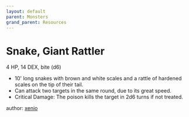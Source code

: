 ```yaml
---
layout: default
parent: Monsters
grand_parent: Resources
---
```

# Snake, Giant Rattler
4 HP, 14 DEX, bite (d6)
-   10' long snakes with brown and white scales and a rattle of hardened
    scales on the tip of their tail.
-   Can attack two targets in the same round, due to its great speed.
-   Critical Damage: The poison kills the target in 2d6 turns if not
    treated.

author: [xenio](https://xenioinabottle.blogspot.com)
